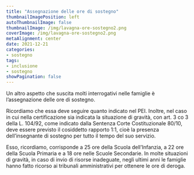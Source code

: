 ```yaml
---
title: "Assegnazione delle ore di sostegno"
thumbnailImagePosition: left
autoThumbnailImage: false
thumbnailImage: /img/lavagna-ore-sostegno2.png
coverImage: /img/lavagna-ore-sostegno2.png
metaAlignment: center
date: 2021-12-21
categories:
- sostegno
tags:
- inclusione
- sostegno
showPagination: false
---
```


Un altro aspetto che suscita molti interrogativi nelle famiglie è l’assegnazione delle ore di sostegno. 

<!--more-->
Ricordiamo che essa deve seguire quanto indicato nel PEI. Inoltre, nel caso in cui nella certificazione sia indicata la situazione di gravità, con art. 3 co 3 della L. 104/92, come indicato dalla Sentenza Corte Costituzionale 80/10, deve essere previsto il cosiddetto rapporto 1:1, cioè la presenza dell’insegnante di sostegno per tutto il tempo del suo servizio. 

Esso, ricordiamo, corrisponde a 25 ore della Scuola dell’Infanzia, a 22 ore della Scuola Primaria e a 18 ore nelle Scuole Secondarie. In molte situazioni di gravità, in caso di invio di risorse inadeguate, negli ultimi anni le famiglie hanno fatto ricorso ai tribunali amministrativi per ottenere le ore di deroga.
